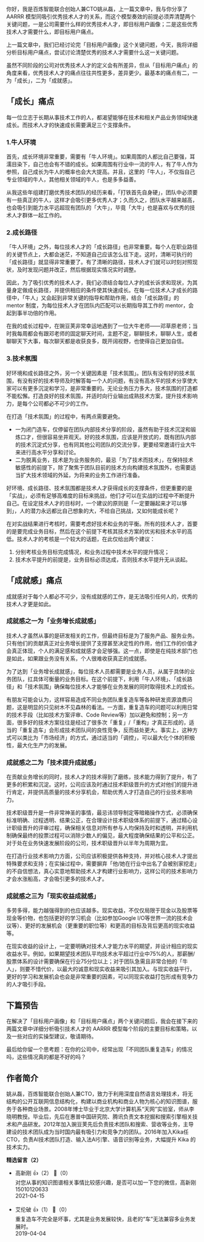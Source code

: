 你好，我是百炼智能联合创始人兼CTO姚从磊，上一篇文章中，我与你分享了AARRR 模型同吸引优秀技术人才的关系，而这个模型奏效的前提必须弄清楚两个关键问题，一是公司需要什么样的优秀技术人才，即目标用户画像；二是这些优秀技术人才需要什么，即目标用户痛点。

上一篇文章中，我们已经讨论完「目标用户画像」这个关键问题，今天，我将详细分析目标用户痛点，尝试讨论清楚优秀的技术人才需要什么这一关键问题。

虽然不同阶段的公司对优秀技术人才的定义会有所差异，但从「目标用户痛点」的角度来看，优秀技术人才的痛点往往共性更多，差异更少。最基本的痛点有二，一为「成长」，二为「成就感」。

## 「成长」痛点

每一位立志于长期从事技术工作的人，都渴望能够在技术和相关产品业务领域快速成长。而技术人才的快速成长需要满足三个支撑条件。

### 1.牛人环境

首先，成长环境非常重要，需要有「牛人环境」。如果周围的人都比自己要强，耳濡目染下，自己也会有不错的成长。如果周围有行业中一流的牛人，有了牛人作为参照，自己成长为牛人的概率也会大大提高。并且，这里的「牛人」，不仅指自己专业领域的牛人，其他相关领域的牛人，也是多多益善。

从我这些年组建打磨优秀技术团队的经历来看，「打铁首先自身硬」，团队中必须要有一些真正的牛人，这样才会吸引更多优秀人才；久而久之，团队水平越来越高，也会吸引到能力水平远超现有团队的「大牛」，毕竟「大牛」也是喜欢与优秀的技术人才群体一起工作的。

### 2.成长路径

「牛人环境」之外，每位技术人才的「成长路径」也非常重要。每个人在职业路径的关键节点上，大都会迷茫，不知道自己应该怎么往下走。这时，清晰可执行的「成长路径」就显得非常重要了。有了清晰的路径，技术人才们就可以时刻对照现状，及时发现问题并改正，然后根据现实情况实时调整。

因此，为了吸引优秀的技术人才，我们必须结合每位人才的成长诉求和现状，为其量身定做成长路径，并提供相应的条件使其快速成长。在每一位技术人才成长的路径中，「牛人」又会起到非常关键的指导和帮助作用，结合「成长路径」的 mentor 制度，为每位技术人才在团队内匹配可以长期指导其工作的 mentor，会起到事半功倍的作用。

在我的成长过程中，在豌豆荚非常幸运地遇到了一位大牛老师——邓草原老师；当时我每周都会有跟邓老师的固定聊天时间，主题不定，聊聊技术，聊聊人生，或者聊聊天下大事，每次聊天都是收获良多，既开阔视野，也使得自己更加自信。

### 3.技术氛围

好环境和成长路径之外，另一个关键因素是「技术氛围」。团队有没有好的技术氛围，有没有好的技术导师及时解答每一个人的问题，有没有高水平的技术分享使大家可以有更多沉淀和学习，是非常重要的。无论业务压力多大，技术氛围的打造都不能松懈。打造良好的技术氛围，并适时向行业输出成熟技术方案，提升技术影响力，是每个公司都必不可少的工作。

在打造「技术氛围」的过程中，有两点需要避免。

- 一为闭门造车，仅停留在团队内部技术分享的阶段，虽然有助于技术沉淀和锻炼口才，但很容易坐井观天。好的技术氛围，应该是开放式的，既有团队内部的技术沉淀式分享，也有同其他公司团队的交流分享，更要经常邀请行业大牛来进行高水平分享和讨论。
- 二为脱离业务，技术是为业务服务的，最忌「为了技术而技术」，在保持技术敏感性的前提下，除了聚焦于团队目前的技术方向构建技术氛围外，也需要适当扩大技术领域的外延，为将来的业务工作进行准备。

好环境、成长路径、技术氛围都是技术人才获得成长的支撑条件，但更重要的是「实战」，必须有足够高难度的目标来挑战，他们才可以在实战的过程中不断提升自己。在设定技术人才的目标时，一个建议的原则是「一定要蹦起来才可以够到」，人的潜力永远都比自己想象的大，不给自己挑战，又如何能成长呢？

在对实战结果进行考核时，需要考虑好技术和业务的平衡。所有的技术人才，首要的是要完成业务目标，然后在这个前提下考核其技术方案的优劣和技术水平的高低。技术人才的考核是一个较大的话题，在此仅给出两个建议：

1. 分别考核业务目标完成情况，和业务过程中技术水平的提升情况；
2. 技术水平提升的前提是，业务目标必须达成，否则技术水平提升无从谈起。

## 「成就感」痛点

成就感对于每个人都必不可少，没有成就感的工作，是无法吸引任何人的，优秀的技术人才更是如此。

### 成就感之一为「业务增长成就感」

技术人才虽然从事的是研发相关的工作，但最终目标是为了服务产品、服务业务。只有他们的贡献真正对业务增长提供了支撑甚至决定性的作用，他们工作的价值才会真正体现，个人的满足感和成就感才会足够强。这一点，即使是在纯技术部门也是如此，如果跟业务没有关系，个人很难收获真正的成就感。

为了达到「业务增长成就感」，每位技术人员都需要是业务人员，从属于具体的业务团队，扛具体可衡量的业务目标。在这个前提下，利用「牛人环境」、「成长路径」和「技术氛围」确保每位技术人才能够在业务发展的同时取得技术上的成长。

有朋友可能会认为，这样容易造成不同业务团队重复造车等各种研发资源浪费问题，这是明显的只见树木不见森林的看法。一方面，重复造车的问题可以利用日常的技术手段（比如技术方案评审、Code Review等）加以避免和控制；另一方面，很多好的技术方案往往是经过了很多次「重复」/「重构」才真正形成的，适当的「重复造车」会形成技术团队间的良性竞争，反而益处更大。事实上，这种方式可以类比为「市场经济」的方式，通过适当的「调控」，可以最大化个体的积极性，最大化生产力的发展。

### 成就感之二为「技术提升成就感」

在贡献业务增长的同时，技术人才的技术得到了磨练，技术能力得到了提升，有了更多的积累和沉淀。这时，公司应该及时通过技术职级晋升的方式对他们的提升进行肯定，并提供高质量的技术分享机会，帮助优秀人才打造自己的行业技术影响力。

技术职级晋升是一件非常神圣的事情，最忌讳领导制定等暗箱操作方式，必须确保标准明确、过程透明、结果公正，在合理设计技术职级体系的前提下，通过精心设计职级晋升的评审过程，确保相关信息对所有参与人均保持及时和透明，并利用机制确保最终的投票过程可以消除少数人的偏见，最大程度确保结果的公平和公正。对于处在业务快速发展阶段的公司，技术职级晋升以半年为周期为宜。

在打造行业技术影响力方面，公司应该积极提供各种支持，并对核心技术人才提出特殊要求和支持；在实操过程中，需要摒弃「他/她在行业中出名了会被别家挖走」的不自信想法，真心实意地帮助技术人才构建行业影响力，这样公司的技术影响力才会水涨船高，才会吸引更多的技术人才。

### 成就感之三为「现实收益成就感」

多劳多得，能力越强得到的也应该越多。现实收益，不仅仅局限于现金以及股票等现金等价物，也包括更好的学习机会（比如参加Google I/O等世界一流的技术会议等）、更好的发展机会（更重要的职位等）和更高的目标及背后更高的现实收益等。

在现实收益的设计上，一定要明确对技术人才能力水平的期望，并设计相应的现实收益水平。例如，如果期望技术团队平均技术水平超过行业中75%的人，那薪酬/股票体系的设计需要确保在行业75分位以上；对于团队急需且非常合拍的「牛人」，则要不惜代价，以最大的诚意和现实收益来吸引其加入。与现实收益平行，更好的学习和发展机会也会是非常重要的因素，可以同现实收益打包形成有竞争力的人才吸引手段。

## 下篇预告

在解决了「目标用户画像」和「目标用户痛点」两个关键问题后，我会在接下来的两篇文章中详细分析吸引技术人才的 AARRR 模型每个阶段的主要目标和策略，以及一些对应的实操型建议，敬请期待。

最后给你留一个思考题：在你的公司中，经常出现「不同团队重复造车」的情况吗，这些情况真的都是不好的吗？

## 作者简介

姚从磊，百炼智能联合创始人兼CTO，致力于利用深度自然语言处理技术，将无结构的公开互联网信息结构化，构建以商业机构和商业人物为核心的知识图谱，服务于各种商业场景。2008年博士毕业于北京大学计算机系“天网”实验室，师从李晓明教授。毕业后，先后在惠普中国研究院、腾讯负责文本挖掘和搜索引擎相关技术和产品研发。2012年加入豌豆荚先后负责技术团队和搜索、营收等业务，主导建设的技术团队成为当时国内最有吸引力和竞争力的团队。2016年加入Kika任CTO，负责AI技术团队打造、输入法AI引擎、语音识别等业务，大幅提升 Kika 的技术实力。
<div><strong>精选留言（2）</strong></div><ul>
<li><span>高新刚</span> 👍（2） 💬（0）<div>对您从事的知识图谱相关事情比较感兴趣，是否可以加一下您的微信，高新刚 15010120633</div>2021-04-15</li><br/><li><span>艾伦破</span> 👍（1） 💬（0）<div>重复造车不完全是坏事，尤其是业务发展较快，且老的“车”无法兼容多业务发展时。</div>2019-04-04</li><br/>
</ul>